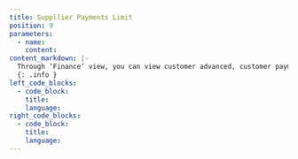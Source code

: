 ```yaml
---
title: Suppllier Payments Limit
position: 9
parameters:
  - name:
    content:
content_markdown: |-
  Through ‘Finance’ view, you can view customer advanced, customer payment, supplier payment, banking, bank reconciliation and financial operation. 
  {: .info }
left_code_blocks:
  - code_block:
    title:
    language:
right_code_blocks:
  - code_block:
    title:
    language:
---
```

